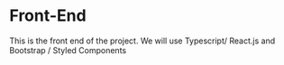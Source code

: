 # Front-End
This is the front end of the project. We will use Typescript/ React.js and Bootstrap / Styled Components
